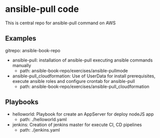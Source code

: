 # ansible-pull code
This is central repo for ansible-pull command on AWS

## Examples
gitrepo: ansible-book-repo

- ansible-pull: installation of ansible-pull executing ansible commands manually
  - path: ansible-book-repo/exercises/ansible-pullmode
- ansible-pull_cloudformation: Use of UserData for install prerequisites, execute ansible roles and configure crontab for ansible-pull
  - path: ansible-book-repo/exercises/ansible-pull_cloudformation

## Playbooks
- helloworld: Playbook for create an AppServer for deploy nodeJS app
  - path: ./helloworld.yaml
- jenkins: Creation of jenkins master for execute CI, CD pipelines
  - path: ./jenkins.yaml

